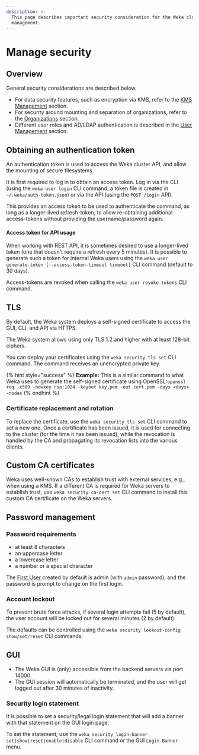 ```yaml
---
description: >-
  This page describes important security consideration for the Weka cluster
  management.
---
```


# Manage security

## Overview

General security considerations are described below.

* For data security features, such as encryption via KMS, refer to the [KMS Management](../../fs/kms-management.md) section.
* For security around mounting and separation of organizations, refer to the [Organizations](organizations.md) section.
* Different user roles and AD/LDAP authentication is described in the [User Management](user-management.md) section.

## Obtaining an authentication token

An authentication token is used to access the Weka cluster API, and allow the mounting of secure filesystems.

It is first required to log in to obtain an access token. Log in via the CLI (using the `weka user login` CLI command, a token file is created in `~/.weka/auth-token.json`) or via the API (using the `POST /login` API).

This provides an access token to be used to authenticate the command, as long as a longer-lived refresh-token, to allow re-obtaining additional access-tokens without providing the username/password again.

#### Access token for API usage

When working with REST API, it is sometimes desired to use a longer-lived token (one that doesn't require a refresh every 5 minutes). It is possible to generate such a token for internal Weka users using the `weka user generate-token [--access-token-timeout timeout]` CLI command (default to  30 days).

Access-tokens are revoked when calling the `weka user revoke-tokens` CLI command.&#x20;

## TLS

By default, the Weka system deploys a self-signed certificate to access the GUI, CLI, and API via HTTPS.

The Weka system allows using only TLS 1.2 and higher with at least 128-bit ciphers.

You can deploy your certificates using the `weka security tls set` CLI command. The command receives an unencrypted private key.

{% hint style="success" %}
**Example:** This is a similar command to what Weka uses to generate the self-signed certificate using  OpenSSL:`openssl req -x509 -newkey rsa:1024 -keyout key.pem -out cert.pem -days <days> -nodes`
{% endhint %}

### Certificate replacement and rotation

To replace the certificate, use the `weka security tls set` CLI command to set a new one. Once a certificate has been issued, it is used for connecting to the cluster (for the time it has been issued), while the revocation is handled by the CA and propagating its revocation lists into the various clients.

## Custom CA certificates

Weka uses well-known CAs to establish trust with external services, e.g., when using a KMS. If a different CA is required for Weka servers to establish trust, use `weka security ca-cert set` CLI command to install this custom CA certificate on the Weka servers.

## Password management

### Password requirements

* at least 8 characters
* an uppercase letter
* a lowercase letter
* a number or a special character

The [First User ](user-management.md#first-user-cluster-admin)created by default is admin (with `admin` password), and the password is prompt to change on the first login.

### Account lockout

To prevent brute force attacks, if several login attempts fail (5 by default), the user account will be locked out for several minutes (2 by default).

The defaults can be controlled using the `weka security lockout-config show/set/reset` CLI commands.&#x20;

## GUI

* The Weka GUI is (only) accessible from the backend servers via port 14000.
* The GUI session will automatically be terminated, and the user will get logged out after 30 minutes of inactivity.

### Security login statement

It is possible to set a security/legal login statement that will add a banner with that statement on the GUI login page.

To set the statement, use the `weka security login-banner set|show|reset|enable|disable` CLI command or the GUI `Login Banner` menu.&#x20;
